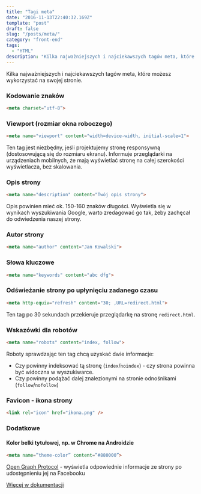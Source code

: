 ```yaml
---
title: "Tagi meta"
date: "2016-11-13T22:40:32.169Z"
template: "post"
draft: false
slug: "/posts/meta/"
category: "front-end"
tags:
  - "HTML"
description: "Kilka najważniejszych i najciekawszych tagów meta, które możesz wykorzystać na swojej stronie."
---
```


Kilka najważniejszych i najciekawszych tagów meta, które możesz wykorzystać na swojej stronie. 

### Kodowanie znaków
```html
<meta charset=“utf-8”>
```

### Viewport (rozmiar okna roboczego)
```html
<meta name="viewport" content="width=device-width, initial-scale=1">
```
Ten tag jest niezbędny, jeśli projektujemy stronę responsywną (dostosowującą się do rozmiaru ekranu). Informuje przeglądarki na urządzeniach mobilnych,
że mają wyświetlać stronę na całej szerokości wyświetlacza, bez skalowania. 

### Opis strony
```html
<meta name="description" content="Twój opis strony">
```
Opis powinien mieć ok. 150-160 znaków długości. Wyświetla się w wynikach wyszukiwania Google, warto zredagować go tak, żeby zachęcał do odwiedzenia naszej strony.

### Autor strony
```html
<meta name="author" content="Jan Kowalski">
```

### Słowa kluczowe
```html
<meta name="keywords" content="abc dfg">
```

### Odświeżanie strony po upłynięciu zadanego czasu
```html
<meta http-equiv="refresh" content="30; ,URL=redirect.html">
```
Ten tag po 30 sekundach przekieruje przeglądarkę na stronę `redirect.html`.

### Wskazówki dla robotów
```html
<meta name="robots" content="index, follow">
```
Roboty sprawdzając ten tag chcą uzyskać dwie informacje: 
- Czy powinny indeksować tą stronę (`index`/`noindex`) - czy strona powinna być widoczna w wyszukiwarce. 
- Czy powinny podążać dalej znalezionymi na stronie odnośnikami (`follow`/`nofollow`)

### Favicon - ikona strony
```html
<link rel="icon" href="ikona.png" />
```

### Dodatkowe
#### Kolor belki tytułowej, np. w Chrome na Androidzie
```html
<meta name=”theme-color” content=”#880000”>
```

[Open Graph Protocol](http://ogp.me/) - wyświetla odpowiednie informacje ze strony po udostępnieniu jej na Facebooku

[Więcej w dokumentacji](https://developer.mozilla.org/pl/docs/Web/HTML/Element/meta)


